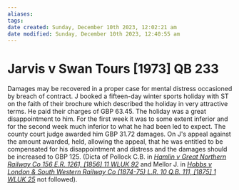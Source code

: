 ```yaml
---
aliases: 
tags: 
date created: Sunday, December 10th 2023, 12:02:21 am
date modified: Sunday, December 10th 2023, 12:40:55 am
---
```


# Jarvis v Swan Tours [1973] QB 233

Damages may be recovered in a proper case for mental distress occasioned by breach of contract. J booked a fifteen-day winter sports holiday with ST on the faith of their brochure which described the holiday in very attractive terms. He paid their charges of GBP 63.45. The holiday was a great disappointment to him. For the first week it was to some extent inferior and for the second week much inferior to what he had been led to expect. The county court judge awarded him GBP 31.72 damages. On J's appeal against the amount awarded, held, allowing the appeal, that he was entitled to be compensated for his disappointment and distress and the damages should be increased to GBP 125. (Dicta of Pollock C.B. in _[Hamlin v Great Northern Railway Co 156 E.R. 1261, [1856] 11 WLUK 92](https://uk.westlaw.com/Document/IE376EAA0E8A911DBBF8D814CAE775278/View/FullText.html?originationContext=document&transitionType=DocumentItem&ppcid=6ad662f9f4b84fc480fd5e24292cf95c&contextData=(sc.Default))_ and Mellor J. in _[Hobbs v London & South Western Railway Co (1874-75) L.R. 10 Q.B. 111, [1875] 1 WLUK 25](https://uk.westlaw.com/Document/IC15372E0E42711DA8FC2A0F0355337E9/View/FullText.html?originationContext=document&transitionType=DocumentItem&ppcid=6ad662f9f4b84fc480fd5e24292cf95c&contextData=(sc.Default))_ not followed).
